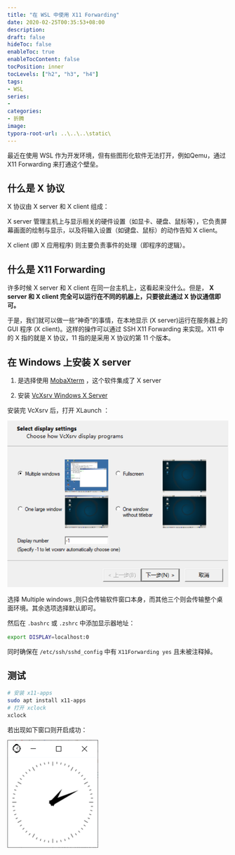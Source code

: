 ```yaml
---
title: "在 WSL 中使用 X11 Forwarding"
date: 2020-02-25T00:35:53+08:00
description:
draft: false
hideToc: false
enableToc: true
enableTocContent: false
tocPosition: inner
tocLevels: ["h2", "h3", "h4"]
tags:
- WSL
series:
-
categories:
- 折腾
image:
typora-root-url: ..\..\..\static\
---
```


最近在使用 WSL 作为开发环境，但有些图形化软件无法打开，例如Qemu，通过 X11 Forwarding 来打通这个壁垒。

<!--more-->

## 什么是 X 协议

X 协议由 X server 和 X client 组成：

X server 管理主机上与显示相关的硬件设置（如显卡、硬盘、鼠标等），它负责屏幕画面的绘制与显示，以及将输入设置（如键盘、鼠标）的动作告知 X client。

X client (即 X 应用程序) 则主要负责事件的处理（即程序的逻辑）。

## 什么是 X11 Forwarding

许多时候 X server 和 X client 在同一台主机上，这看起来没什么。但是， **X server 和 X client 完全可以运行在不同的机器上，只要彼此通过 X 协议通信即可。**

于是，我们就可以做一些“神奇”的事情，在本地显示 (X server)运行在服务器上的 GUI 程序 (X client)。这样的操作可以通过 SSH X11 Forwarding 来实现。X11 中的 X 指的就是 X 协议，11 指的是采用 X 协议的第 11 个版本。

## 在 Windows 上安装 X server

1. 是选择使用 [MobaXterm](https://mobaxterm.mobatek.net/) ，这个软件集成了 X server

2. 安装 [VcXsrv Windows X Server](https://sourceforge.net/projects/vcxsrv/files/vcxsrv/)

安装完 VcXsrv 后，打开 XLaunch ：

![VcXsrc Setting](/images/VcXsrc-settings1.png)

选择 Multiple windows ,则只会传输软件窗口本身，而其他三个则会传输整个桌面环境。其余选项选择默认即可。

然后在 `.bashrc` 或 `.zshrc` 中添加显示器地址：

```bash
export DISPLAY=localhost:0
```

同时确保在 `/etc/ssh/sshd_config` 中有 `X11Forwarding yes` 且未被注释掉。



## 测试

```bash
# 安装 x11-apps
sudo apt install x11-apps
# 打开 xclock
xclock
```

若出现如下窗口则开启成功：

![xclock](/images/xclock.png)